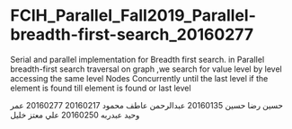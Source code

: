 # FCIH_Parallel_Fall2019_Parallel-breadth-first-search_20160277

Serial and parallel implementation for Breadth first search. in Parallel breadth-first search traversal on graph ,we search for value level by level accessing the same level Nodes Concurrently until the last level if the element is found till element is found or last level

حسين رضا حسين  20160135
عبدالرحمن عاطف محمود 20160217
20160277 عمر وحيد عبدربه
20160250 علي معتز خليل
